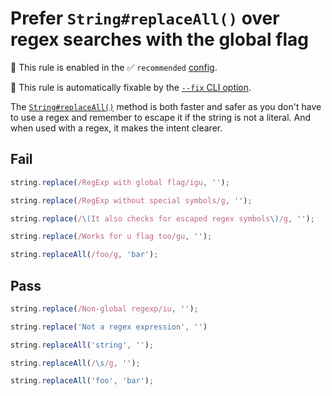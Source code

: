 # Prefer `String#replaceAll()` over regex searches with the global flag

💼 This rule is enabled in the ✅ `recommended` [config](https://github.com/sindresorhus/eslint-plugin-unicorn#recommended-config).

🔧 This rule is automatically fixable by the [`--fix` CLI option](https://eslint.org/docs/latest/user-guide/command-line-interface#--fix).

<!-- end auto-generated rule header -->
<!-- Do not manually modify this header. Run: `npm run fix:eslint-docs` -->

The [`String#replaceAll()`](https://developer.mozilla.org/en-US/docs/Web/JavaScript/Reference/Global_Objects/String/replaceAll) method is both faster and safer as you don't have to use a regex and remember to escape it if the string is not a literal. And when used with a regex, it makes the intent clearer.

## Fail

```js
string.replace(/RegExp with global flag/igu, '');
```

```js
string.replace(/RegExp without special symbols/g, '');
```

```js
string.replace(/\(It also checks for escaped regex symbols\)/g, '');
```

```js
string.replace(/Works for u flag too/gu, '');
```

```js
string.replaceAll(/foo/g, 'bar');
```

## Pass

```js
string.replace(/Non-global regexp/iu, '');
```

```js
string.replace('Not a regex expression', '')
```

```js
string.replaceAll('string', '');
```

```js
string.replaceAll(/\s/g, '');
```

```js
string.replaceAll('foo', 'bar');
```
